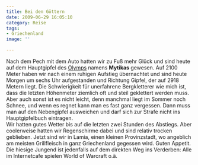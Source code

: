 ```yaml
---
title: Bei den Göttern
date: 2009-06-29 16:05:10
category: Reise
tags:
- Griechenland
image: ''

---
```


Nach dem Pech mit dem Auto hatten wir zu Fuß mehr Glück und sind heute auf dem Hauptgipfel des [Olymps](http://de.wikipedia.org/wiki/Olymp) namens **Mytikas** gewesen. Auf 2100 Meter haben wir nach einem ruhigen Aufstieg übernachtet und sind heute Morgen um sechs Uhr aufgestanden und Richtung Gipfel, der auf 2918 Metern liegt. Die Schwierigkeit für unerfahrene Bergkletterer wie mich ist, dass die letzten Höhenmeter ziemlich oft und steil geklettert werden muss. Aber auch sonst ist es nicht leicht, denn manchmal liegt im Sommer noch Schnee, und wenn es regnet kann man es fast ganz vergessen. Dann muss man auf den Nebengipfel ausweichen und darf sich zur Strafe nicht ins Hauptgipfelbuch eintragen.  
Wir hatten gutes Wetter bis auf die letzten zwei Stunden des Abstiegs. Aber coolerweise hatten wir Regenschirme dabei und sind relativ trocken geblieben. Jetzt sind wir in Lamia, einen kleinen Provinzstadt, wo angeblich am meisten Grillfleisch in ganz Griechenland gegessen wird. Guten Appetit.  
Die hiesige Jungend ist jedenfalls auf dem direkten Weg ins Verderben: Alle im Internetcafe spielen World of Warcraft o.ä.
